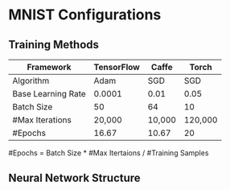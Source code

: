 # MNIST Configurations


## Training Methods

| Framework | TensorFlow | Caffe | Torch |
| --------- | ---------- | ----- | ----- |
| Algorithm | Adam       | SGD   | SGD   |
| Base Learning Rate | 0.0001 | 0.01 | 0.05 |
| Batch Size | 50 | 64 | 10 |
| #Max Iterations | 20,000 | 10,000 | 120,000 |
| #Epochs | 16.67 | 10.67 | 20|

\#Epochs = Batch Size * \#Max Itertaions / \#Training Samples

## Neural Network Structure


 